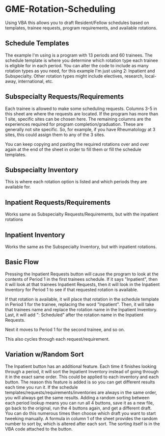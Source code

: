 # GME-Rotation-Scheduling
Using VBA this allows you to draft Resident/Fellow schedules based on templates, trainee requests, program requirements, and available rotations.

## Schedule Templates
The example I'm using is a program with 13 periods and 60 trainees. The schedule template is where you determine which rotation type each trainee is eligible for in each period. You can alter the code to include as many rotation types as you need, for this example I'm just using 2: Inpatient and Subspecialty. Other rotation types might include electives, research, local-away, international, etc.

## Subspecialty Requests/Requirements
Each trainee is allowed to make some scheduling requests. Columns 3-5 in this sheet are where the requests are located. If the program has more than 1 site, specific sites can be chosen here. The remaining columns are the experiences required for program completion/graduation. These are generally not site specific. So, for example, if you have Rheumatology at 3 sites, this could assign them to any of the 3 sites. 

You can keep copying and pasting the required rotations over and over again at the end of the sheet in order to fill them or fill the schedule templates.

## Subspecialty Inventory
This is where each rotation option is listed and which periods they are available for.

## Inpatient Requests/Requirements
Works same as Subspecialty Requests/Requirements, but with the inpatient rotations

## Inpatient Inventory
Works the same as the Subspecialty Inventory, but with inpatient rotations.

## Basic Flow
Pressing the Inpatient Requests button will cause the program to look at the contents of Period 1 in the first trainees schedule. If it says "Inpatient", then it will look at that trainees Inpatient Requests, then it will look in the Inpatient Inventory for Period 1 to see if that requested rotation is available.

If that rotation is available, it will place that rotation in the schedule template in Period 1 for the trainee, replacing the word "Inpatient". Then, it will take that trainees name and replace the rotation name in the Inpatient Inventory. Last, it will add ": Scheduled" after the rotation name in the Inpatient Requests.

Next it moves to Period 1 for the second trainee, and so on.

This also cycles through each request/requirement.

## Variation w/Random Sort
The Inpatient button has an additional feature. Each time it finishes looking through a period, it will sort the Inpatient Inventory instead of going through it in the exact same order. This could be applied to each inventory and each button. The reason this feature is added is so you can get different results each time you run it. If the schedule templates/requests/requirements/inventories are always in the same order, you will always get the same results. Adding a random sorting between each period lookup means you can run all 4 buttons, save it as a new file, go back to the original, run the 4 buttons again, and get a different draft. You can do this numerous times then choose which draft you want to start tweeking manually. A formula in column 1 of the sheet provides the random number to sort by, which is altered after each sort. The sorting itself is in the VBA code attached to the button.

